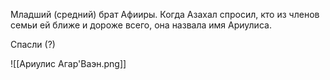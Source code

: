 Младший (средний) брат Афииры.
Когда Азахал спросил, кто из членов семьи ей ближе и дороже всего, она назвала имя Ариулиса.

Спасли (?)

![[Ариулис Агар'Ваэн.png]]